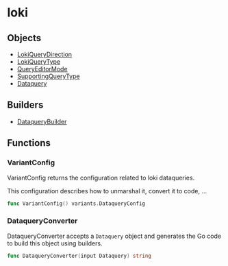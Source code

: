 # loki

## Objects

 * <span class="badge object-type-enum"></span> [LokiQueryDirection](./object-LokiQueryDirection.md)
 * <span class="badge object-type-enum"></span> [LokiQueryType](./object-LokiQueryType.md)
 * <span class="badge object-type-enum"></span> [QueryEditorMode](./object-QueryEditorMode.md)
 * <span class="badge object-type-enum"></span> [SupportingQueryType](./object-SupportingQueryType.md)
 * <span class="badge object-type-struct"></span> [Dataquery](./object-Dataquery.md)
## Builders

 * <span class="badge builder"></span> [DataqueryBuilder](./builder-DataqueryBuilder.md)
## Functions

### <span class="badge function"></span> VariantConfig

VariantConfig returns the configuration related to loki dataqueries.

This configuration describes how to unmarshal it, convert it to code, …

```go
func VariantConfig() variants.DataqueryConfig
```

### <span class="badge function"></span> DataqueryConverter

DataqueryConverter accepts a `Dataquery` object and generates the Go code to build this object using builders.

```go
func DataqueryConverter(input Dataquery) string
```

